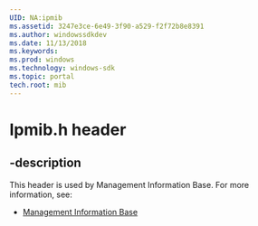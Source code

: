 ```yaml
---
UID: NA:ipmib
ms.assetid: 3247e3ce-6e49-3f90-a529-f2f72b8e8391
ms.author: windowssdkdev
ms.date: 11/13/2018
ms.keywords: 
ms.prod: windows
ms.technology: windows-sdk
ms.topic: portal
tech.root: mib
---
```


# Ipmib.h header


## -description


This header is used by Management Information Base. For more information, see:

- [Management Information Base](../_mib)
